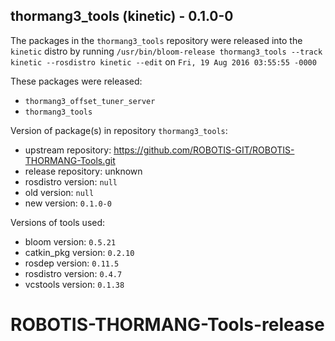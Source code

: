 ## thormang3_tools (kinetic) - 0.1.0-0

The packages in the `thormang3_tools` repository were released into the `kinetic` distro by running `/usr/bin/bloom-release thormang3_tools --track kinetic --rosdistro kinetic --edit` on `Fri, 19 Aug 2016 03:55:55 -0000`

These packages were released:
- `thormang3_offset_tuner_server`
- `thormang3_tools`

Version of package(s) in repository `thormang3_tools`:

- upstream repository: https://github.com/ROBOTIS-GIT/ROBOTIS-THORMANG-Tools.git
- release repository: unknown
- rosdistro version: `null`
- old version: `null`
- new version: `0.1.0-0`

Versions of tools used:

- bloom version: `0.5.21`
- catkin_pkg version: `0.2.10`
- rosdep version: `0.11.5`
- rosdistro version: `0.4.7`
- vcstools version: `0.1.38`


# ROBOTIS-THORMANG-Tools-release